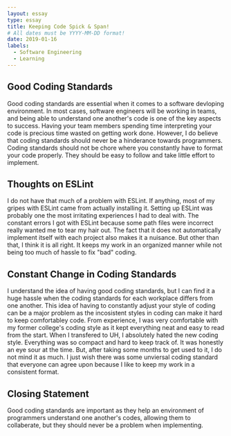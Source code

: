 ```yaml
---
layout: essay
type: essay
title: Keeping Code Spick & Span!
# All dates must be YYYY-MM-DD format!
date: 2019-01-16
labels:
  - Software Engineering
  - Learning
---
```


## Good Coding Standards
  Good coding standards are essential when it comes to a software devloping environment. In most cases, software engineers will be working in teams, and being able to understand one another's code is one of the key aspects to success. Having your team members spending time interpreting your code is precious time wasted on getting work done. However, I do believe that coding standards should never be a hinderance towards programmers. Coding standards should not be chore where you constantly have to format your code properly. They should be easy to follow and take little effort to implement.
  
## Thoughts on ESLint
  I do not have that much of a problem with ESLint. If anything, most of my gripes with ESLint came from actually installing it. Setting up ESLint was probably one the most irritating experiences I had to deal with. The constant errors I got with ESLint because some path files were incorrect really wanted me to tear my hair out. The fact that it does not automatically implement itself with each project also makes it a nuisance. But other than that, I think it is all right. It keeps my work in an organized manner while not being too much of hassle to fix "bad" coding.
  
## Constant Change in Coding Standards
  I understand the idea of having good coding standards, but I can find it a huge hassle when the coding standards for each workplace differs from one another. This idea of having to constantly adjust your style of coding can be a major problem as the incosistent styles in coding can make it hard to keep comfortabley code. From experience, I was very comfortable with my former college's coding style as it kept everything neat and easy to read from the start. When I transfered to UH, I absolutely hated the new coding style. Everything was so compact and hard to keep track of. It was honestly an eye sour at the time. But, after taking some months to get used to it, I do not mind it as much. I just wish there was some unviersal coding standard that everyone can agree upon because I like to keep my work in a consistent format.
  
## Closing Statement
  Good coding standards are important as they help an environment of programmers understand one another's codes, allowing them to collaberate, but they should never be a problem when implementing.
    
